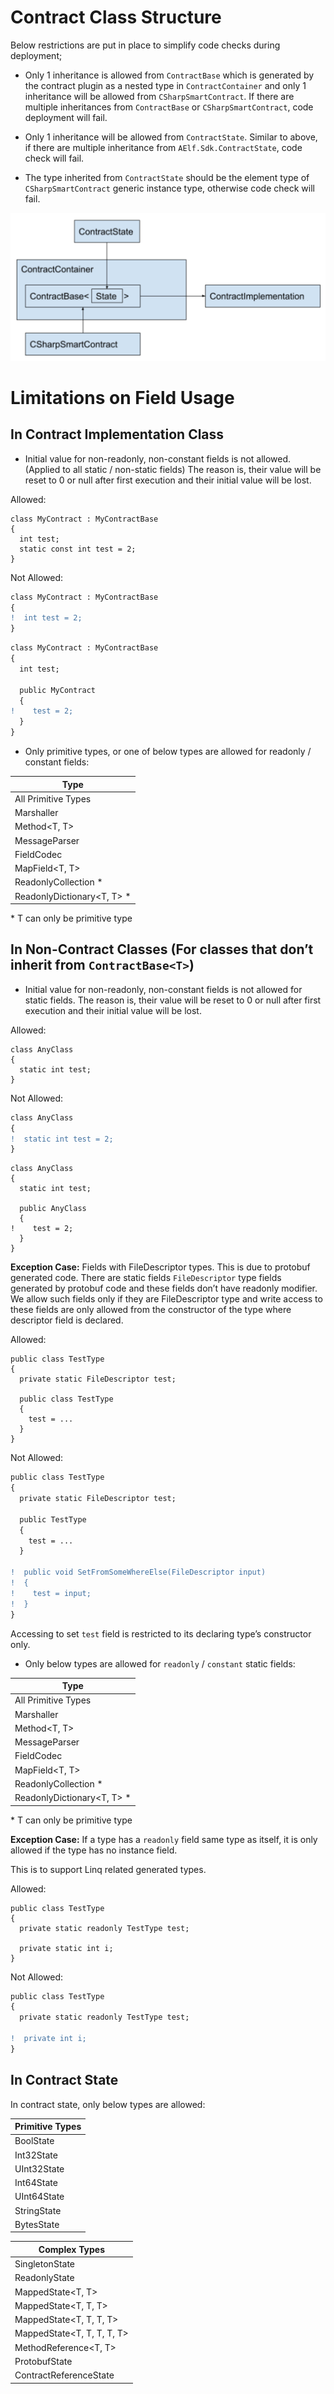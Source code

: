 # Contract Class Structure

Below restrictions are put in place to simplify code checks during deployment;

- Only 1 inheritance is allowed from `ContractBase` which is generated by the contract plugin as a nested type in `ContractContainer` and only 1 inheritance will be allowed from `CSharpSmartContract`. If there are multiple inheritances from `ContractBase` or `CSharpSmartContract`, code deployment will fail.

- Only 1 inheritance will be allowed from `ContractState`. Similar to above, if there are multiple inheritance from `AElf.Sdk.ContractState`, code check will fail.

- The type inherited from `ContractState` should be the element type of `CSharpSmartContract` generic instance type, otherwise code check will fail.

![Contract Class Structure](contract-class-structure.png)

# Limitations on Field Usage

## In Contract Implementation Class

- Initial value for non-readonly, non-constant fields is not allowed. (Applied to all static / non-static fields) The reason is, their value will be reset to 0 or null after first execution and their initial value will be lost.

Allowed:
```
class MyContract : MyContractBase
{
  int test;
  static const int test = 2;
}
```

Not Allowed:
```diff
class MyContract : MyContractBase
{
!  int test = 2;
}
```

```diff
class MyContract : MyContractBase
{
  int test;

  public MyContract
  {
!    test = 2;
  }
}
```

- Only primitive types, or one of below types are allowed for readonly / constant fields:

| Type |
| --- |
| All Primitive Types |
| Marshaller<T> |
| Method<T, T> |
| MessageParser<T> |
| FieldCodec<T> |
| MapField<T, T> |
| ReadonlyCollection<T> * |
| ReadonlyDictionary<T, T> * |

\* T can only be primitive type

## In Non-Contract Classes (For classes that don’t inherit from `ContractBase<T>`)

- Initial value for non-readonly, non-constant fields is not allowed for static fields. The reason is, their value will be reset to 0 or null after first execution and their initial value will be lost.

Allowed:
```
class AnyClass
{
  static int test;
}
```

Not Allowed:
```diff
class AnyClass
{
!  static int test = 2;
}
```

```
class AnyClass
{
  static int test;

  public AnyClass
  {
!    test = 2;
  }
}
```

**Exception Case:**
Fields with FileDescriptor types. This is due to protobuf generated code. There are static fields `FileDescriptor` type fields generated by protobuf code and these fields don’t have readonly modifier. We allow such fields only if they are FileDescriptor type and write access to these fields are only allowed from the constructor of the type where descriptor field is declared.

Allowed:

```
public class TestType
{
  private static FileDescriptor test;

  public class TestType
  {
    test = ...
  }
}
```

Not Allowed:

```diff
public class TestType
{
  private static FileDescriptor test;

  public TestType
  {
    test = ...
  }

!  public void SetFromSomeWhereElse(FileDescriptor input)
!  {
!    test = input;
!  }
}
```
Accessing to set `test` field is restricted to its declaring type’s constructor only.

- Only below types are allowed for `readonly` / `constant` static fields:


| Type |
| --- |
| All Primitive Types |
| Marshaller<T> |
| Method<T, T> |
| MessageParser<T> |
| FieldCodec<T> |
| MapField<T, T> |
| ReadonlyCollection<T> * |
| ReadonlyDictionary<T, T> * |

\* T can only be primitive type

**Exception Case:**
If a type has a `readonly` field same type as itself, it is only allowed if the type has no instance field.

This is to support Linq related generated types. 

Allowed:

```
public class TestType
{
  private static readonly TestType test;

  private static int i;
}
```

Not Allowed:

```diff
public class TestType
{
  private static readonly TestType test;

!  private int i;
}
```

## In Contract State

In contract state, only below types are allowed:

| Primitive Types |
| --- |
| BoolState |
| Int32State |
| UInt32State |
| Int64State |
| UInt64State |
| StringState |
| BytesState |

| Complex Types |
| --- |
| SingletonState<T> |
| ReadonlyState<T> |
| MappedState<T, T> |
| MappedState<T, T, T> |
| MappedState<T, T, T, T> |
| MappedState<T, T, T, T, T> |
| MethodReference<T, T> |
| ProtobufState<T> |
| ContractReferenceState |

